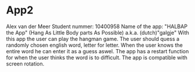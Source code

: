 # App2
Alex van der Meer
Student nummer: 10400958
Name of the app: "HALBAP the App" (Hang As Little Body parts As Possible) a.k.a. (dutch)"galgje"
With this app the user can play the hangman game. The user should quess a randomly chosen english word, letter for letter.
When the user knows the entire word he can enter it as a guess aswel. 
The app has a restart function for when the user thinks the word is to difficult. 
The app is compatible with screen rotation. 

